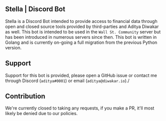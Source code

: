 Stella | Discord Bot
----

Stella is a Discord Bot intended to provide access to financial data through open and closed source tools provided by third-parties and Aditya Diwakar as well. This bot is intended to be used in the ``Wall St. Community`` server but has been introduced in numerous servers since then. This bot is written in Golang and is currently on-going a full migration from the previous Python version.

## Support

Support for this bot is provided, please open a GitHub issue or contact me through Discord (``aditya#0001``) or email (``aditya@diwakar.io``)./

## Contribution

We're currently closed to taking any requests, if you make a PR, it'll most likely be denied due to our policies.

